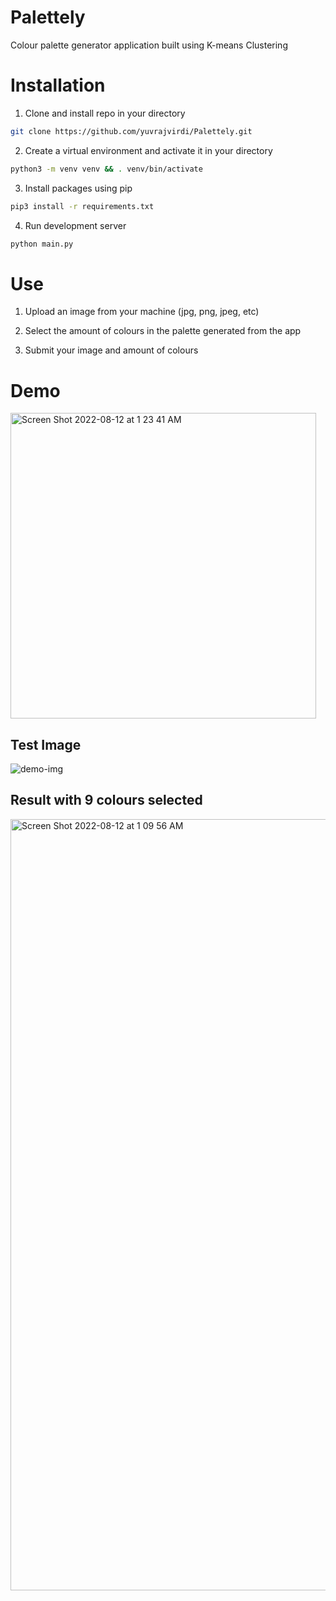 # Palettely

Colour palette generator application built using K-means Clustering

# Installation

1. Clone and install repo in your directory

```bash
git clone https://github.com/yuvrajvirdi/Palettely.git
```

2. Create a virtual environment and activate it in your directory

```bash
python3 -m venv venv && . venv/bin/activate
```

3. Install packages using pip

```bash
pip3 install -r requirements.txt 
```

4. Run development server

```bash
python main.py
```

# Use

1. Upload an image from your machine (jpg, png, jpeg, etc)

2. Select the amount of colours in the palette generated from the app

3. Submit your image and amount of colours

# Demo 

<img width="489" alt="Screen Shot 2022-08-12 at 1 23 41 AM" src="https://user-images.githubusercontent.com/81879713/184290105-16c4a7a8-2e9b-4694-966c-1078743be4f6.png">

## Test Image

![demo-img](https://user-images.githubusercontent.com/81879713/184289536-4394d1aa-8200-4310-8cec-d20a19abbf23.png)

## Result with 9 colours selected

<img width="1234" alt="Screen Shot 2022-08-12 at 1 09 56 AM" src="https://user-images.githubusercontent.com/81879713/184288912-01b0b5c6-e005-4a08-8c05-a03a779e173a.png">


